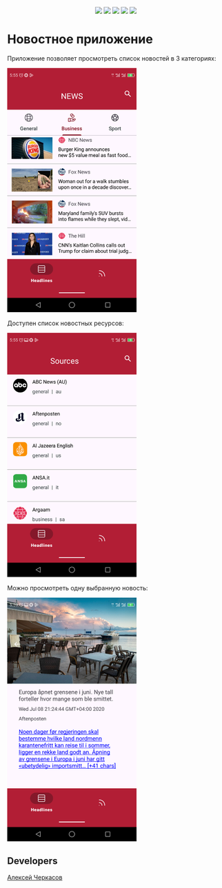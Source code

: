 
<p align="center"> 

   <img src="https://img.shields.io/badge/Kotlin-purple%20">
      <img src="https://img.shields.io/badge/Android-red">
   <img src="https://img.shields.io/badge/Moxy-green">
   <img src="https://img.shields.io/badge/Retrofit-orange">
  <img src="https://img.shields.io/badge/version-1.0-blue">

</p>

# Новостное приложение

<p >
   Приложение позволяет просмотреть список новостей в 3 категориях:
</p>

<p align="">
      <img src="https://github.com/befartok/News_App/blob/master/app/src/main/res/drawable/screenshot1.png" width="300">
</p>


<p align="">
   Доступен список новостных ресурсов:
</p>
<p align="">
      <img src="https://github.com/befartok/News_App/blob/master/app/src/main/res/drawable/screenshot2.png" width="300">
</p>

<p >

</p>

<p align="">
   Можно просмотреть одну выбранную новость:
</p>
<p align="">
      <img src="https://github.com/befartok/News_App/blob/master/app/src/main/res/drawable/screenshot3.png" width="300">
</p>



## Developers

[Алексей Черкасов](https://github.com/befartok)
